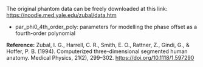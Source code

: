 The original phantom data can be freely downloaded at this link: https://noodle.med.yale.edu/zubal/data.htm

* par_phi0_4th_order_poly: parameters for modelling the phase offset as a fourth-order polynomial

**Reference:** Zubal, I. G., Harrell, C. R., Smith, E. O., Rattner, Z., Gindi, G., & Hoffer, P. B. (1994). Computerized three-dimensional segmented human anatomy. Medical Physics, 21(2), 299–302. https://doi.org/10.1118/1.597290
